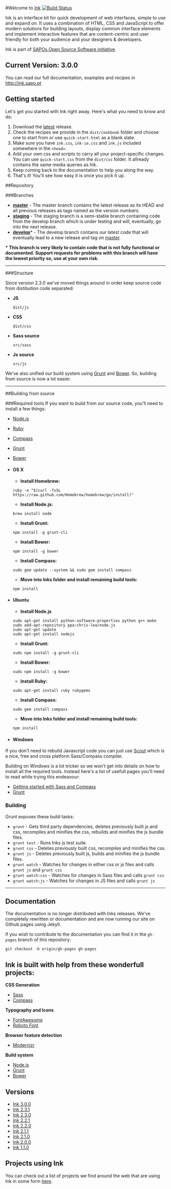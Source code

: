 #Welcome to [Ink](http://ink.sapo.pt) [![Build Status](https://travis-ci.org/sapo/Ink.svg?branch=master)](https://travis-ci.org/sapo/Ink)

Ink is an interface kit for quick development of web interfaces, simple to use and expand on. It uses a combination of HTML, CSS and JavaScript to offer modern solutions for building layouts, display common interface elements and implement interactive features that are content-centric and user friendly for both your audience and your designers & developers.

Ink is part of [SAPOs Open Source Software initiative](http://oss.sapo.pt).

## Current Version: 3.0.0

You can read our full documentation, examples and recipes in http://ink.sapo.pt

## Getting started

Let's get you started with Ink right away. Here's what you need to know and do:

1. Download the [latest](https://github.com/sapo/Ink/archive/3.0.0.zip) release.
2. Check the recipes we provide in the ```dist/cookbook``` folder and choose one to start from or use ```quick-start.html``` as a blank slate.
3. Make sure you have `ink.css`, `ink-ie.css` and `ink.js` included somewhere in the `<head>`.
4. Add your own css and scripts to carry all your project-specific changes. You can use ```quick-start.css``` from the ```dist/css``` folder. It allready contains the same media queries as Ink.
5. Keep coming back to the documentation to help you along the way.
6. That's it! You'll see how easy it is once you pick it up.

##Repository

###Branches

* **[master](https://github.com/sapo/Ink/tree/master)** -  The master branch contains the latest release as its HEAD and all previous releases as tags named as the version numbers.
* **[staging](https://github.com/sapo/Ink/tree/staging)** - The staging branch is a semi-stable branch containing code from the develop branch which is under testing and will, eventually, go into the next release.
* **[develop](https://github.com/sapo/Ink/tree/develop)*** - The develop branch contains our latest code that will eventually lead to a new release and tag on [master](https://github.com/sapo/Ink/tree/master).

**\* This branch is very likely to contain code that is not fully functional or documented. Support requests for problems with this branch will have the lowest priority so, use at your own risk.**

___

###Structure

Since version 2.3.0 we've moved things around in order keep source code from distibution code separated:

* **JS**
  ```
  dist/js
  ```
* **CSS**
  ```
  dist/css
  ```
* **Sass source**
  ```
  src/sass
  ```
* **Js source**
  ```
  src/js
  ```

We've also unified our build system using [Grunt](http://gruntjs.com/) and [Bower](http://bower.io/). So, building from source is now a lot easier.

---

##Building from source

###Required tools
If you want to build from our source code, you'll need to install a few things:
* [Node.js](http://nodejs.org/)
* [Ruby](https://www.ruby-lang.org/en/downloads/)
* [Compass](http://compass-style.org/)
* [Grunt](http://gruntjs.com/)
* [Bower](http://bower.io/)



* #### OS X
  * **Install Homebrew:**
  ```
  ruby -e "$(curl -fsSL https://raw.github.com/Homebrew/homebrew/go/install)"
  ```
  * **Install Node.js:**
  ```
  brew install node
  ```
  * **Install Grunt:**
  ```
  npm install -g grunt-cli
  ```
  * **Install Bower:**
  ```
  npm install -g bower
  ```
  * **Install Compass:**
  ```
  sudo gem update --system && sudo gem install compass
  ```
  * **Move into Inks folder and install remaining build tools:**
  ```
  npm install
  ```

* #### Ubuntu
  * **Install Node.js**
  ```
  sudo apt-get install python-software-properties python g++ make
  sudo add-apt-repository ppa:chris-lea/node.js
  sudo apt-get update
  sudo apt-get install nodejs
  ```
  * **Install Grunt:**
  ```
  sudo npm install -g grunt-cli
  ```
  * **Install Bower:**
  ```
  sudo npm install -g bower
  ```
  * **Install Ruby:**
  ```
  sudo apt-get install ruby rubygems
  ```
  * **Install Compass:**
  ```
  sudo gem install compass
  ```
  * **Move into Inks folder and install remaining build tools:**
  ```
  npm install
  ```


* #### Windows

If you don't need to rebuild Javascript code you can just use [Scout](http://mhs.github.io/scout-app/) which is a nice, free and cross platform Sass/Compass compiler.
  
Building on Windows is a lot tricker so we won't get into details on how to install all the required tools. Instead here's a list of usefull pages you'll need to read while trying this endeavour:

  * [Getting started with Sass and Compass](http://thesassway.com/beginner/getting-started-with-sass-and-compass)
  * [Grunt](http://gruntjs.com/frequently-asked-questions)


### Building
Grunt exposes these build tasks:
* ```grunt``` - Gets third party dependencies, deletes previously built js and css, recompiles and minifies the css, rebuilds and minifies the js bundle files.
* ```grunt test``` - Runs Inks js test suite.
* ```grunt css``` - Deletes previously built css, recompiles and minifies the css.
* ```grunt js``` - Deletes previously built js, builds and minifies the js bundle files.
* ```grunt watch``` - Watches for changes in either css or js files and calls ```grunt js``` and ```grunt css```
* ```grunt watch:css``` - Watches for changes in Sass files and calls ```grunt css```
* ```grunt watch:js``` - Watches for changes in JS files and calls ```grunt js```

---

## Documentation
The documentation is no longer distributed with Inks releases. We've completely rewritten or documentation and are now running our site on Github pages using Jekyll.

If you wish to contribute to the documentation you can find it in the ```gh-pages``` branch of this repository:
```
git checkout -b origin/gh-pages gh-pages
```

## Ink is built with help from these wonderfull projects:

**CSS Generation**
+ [Sass](http://sass-lang.com/)
+ [Compass](http://compass-style.org/)

**Typography and Icons**
+ [FontAwesome](http://fortawesome.github.io/Font-Awesome/)
+ [Roboto Font](https://www.google.com/fonts/specimen/Roboto)

**Browser feature detection**
+ [Modernizr](http://modernizr.com/)

**Build system**
+ [Node.js](http://nodejs.org/)
+ [Grunt](http://gruntjs.com/)
+ [Bower](http://bower.io/)

## Versions
* [Ink 3.0.0](https://github.com/sapo/Ink/archive/3.0.0.zip)
* [Ink 2.3.1](https://github.com/sapo/Ink/archive/2.3.1.zip)
* [Ink 2.3.0](https://github.com/sapo/Ink/archive/2.3.0.zip)
* [Ink 2.2.1](https://github.com/sapo/Ink/archive/2.2.1.zip)
* [Ink 2.2.0](https://github.com/sapo/Ink/archive/2.2.0.zip)
* [Ink 2.1.1](https://github.com/sapo/Ink/archive/2.1.1.zip)
* [Ink 2.1.0](https://github.com/sapo/Ink/archive/2.1.0.zip)
* [Ink 2.0.0](https://github.com/sapo/Ink/archive/2.0.0.zip)
* [Ink 1.1.0](https://github.com/sapo/Ink/archive/1.1.0.zip)

## Projects using Ink

You can check out a list of projects we find around the web that are using Ink in some form [here](https://github.com/sapo/Ink/wiki/Projects-using-Ink).
